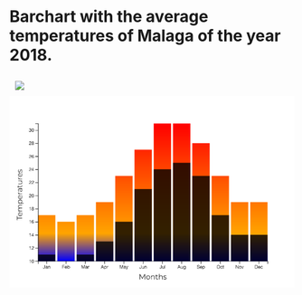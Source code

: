 # Barchart with the average temperatures of Malaga of the year 2018.

<a href="https://d3js.org"><img src="https://d3js.org/logo.svg" align="left" hspace="10" vspace="10"></a>


![Screenshot](d3-temperatures-barchart.png)

